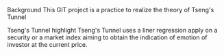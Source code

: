 Background
This GIT project is a practice to realize the theory of Tseng's Tunnel

Tseng's Tunnel highlight
Tseng's Tunnel uses a liner regression apply on a security or a market index aiming to obtain the indication of emotion of investor at the current price.
